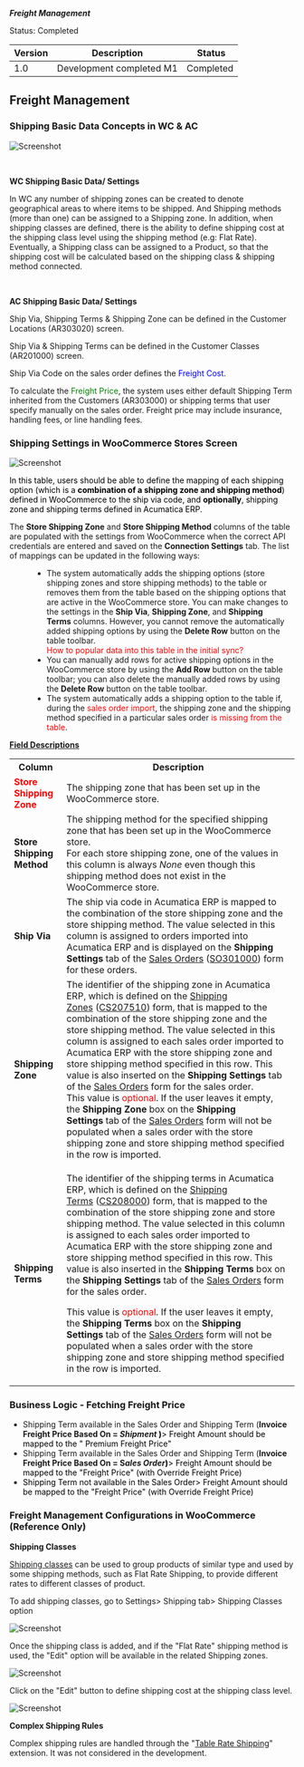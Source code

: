 ***Freight Management***
<p>Status: Completed </p>
<table>
<thead>
<tr>
<th>
<div class="tablesorter-header-inner">
<div class="tablesorter-header-inner">
<div class="tablesorter-header-inner">Version</div></div></div></th>
<th>
<div class="tablesorter-header-inner">
<div class="tablesorter-header-inner">
<div class="tablesorter-header-inner">Description</div></div></div></th>
<th colspan="1">
<div class="tablesorter-header-inner">
<div class="tablesorter-header-inner">
<div class="tablesorter-header-inner">&nbsp;Status</div></div></div></th></tr></thead>
<tbody>
<tr>
<td>1.0</td>
<td>Development completed M1</td>
<td colspan="1">Completed </td></tr></tbody></table>
<p><ac:structured-macro ac:macro-id="97077dbe-a89e-4b44-b2f5-447979bec381" ac:name="toc" ac:schema-version="1" /></p>
<h2>Freight Management</h2>
<h3>Shipping Basic Data Concepts in WC &amp; AC</h3>

![Screenshot](/Documentation/Specifications/Spec%20Images/Freight1.png)

<p>&nbsp;</p>
<p><strong>WC Shipping Basic Data/ Settings</strong></p>
<p>In WC any number of shipping zones can be created to denote geographical areas to where items to be shipped. And Shipping methods (more than one) can be assigned to a Shipping zone. In addition, when shipping classes are defined, there is the ability to define shipping cost at the shipping class level using the shipping method (e.g: Flat Rate). Eventually, a Shipping class can be assigned to a Product, so that the shipping cost will be calculated based on the shipping class &amp; shipping method connected.</p>
<p>&nbsp;</p>
<p><strong>AC Shipping&nbsp;<strong>Basic Data/ Settings</strong></strong></p>
<p>Ship Via, Shipping Terms &amp; Shipping Zone can be defined in the Customer Locations (AR303020) screen.</p>
<p>Ship Via &amp; Shipping Terms can be defined in the Customer Classes (AR201000) screen.</p>
<p>Ship Via Code on the sales order defines the <span style="color: rgb(0,0,255);">Freight Cost</span>.</p>
<p>To calculate the <span style="color: rgb(0,128,0);">Freight Price</span>, the system uses either default Shipping Term inherited from the Customers (AR303000)&nbsp;or shipping terms that user specify manually on the sales order. Freight price may include insurance, handling fees, or line handling fees.</p>
<h3>Shipping Settings in WooCommerce Stores Screen</h3>

![Screenshot](/Documentation/Specifications/Spec%20Images/Freight2.png)

<p><span style="color: rgb(0,0,0);">In this table, users should be able to define the mapping of each shipping option (which is a <strong>combination of a shipping zone and shipping method</strong>) defined in WooCommerce to the ship via code, and <strong>optionally</strong>, shipping zone and shipping terms defined in Acumatica ERP.&nbsp;</span></p>
<p>The&nbsp;<strong>Store Shipping Zone</strong>&nbsp;and&nbsp;<strong>Store Shipping Method</strong>&nbsp;columns of the table are populated with the settings from WooCommerce when the correct API credentials are entered and saved on the&nbsp;<strong>Connection Settings</strong>&nbsp;tab. The list of mappings can be updated in the following ways:<a class="wikilink anchorlink"></a></p>
<ul class="wikibulletlist" style="margin-left: 3.0em;">
<li class="wikibullet">The system automatically adds the shipping options (store shipping zones and store shipping methods) to the table or removes them from the table based on the shipping options that are active in the WooCommerce store. You can make changes to the settings in the&nbsp;<strong>Ship Via</strong>,&nbsp;<strong>Shipping Zone</strong>, and&nbsp;<strong>Shipping Terms</strong>&nbsp;columns. However, you cannot remove the automatically added shipping options by using the&nbsp;<strong>Delete Row</strong>&nbsp;button on the table toolbar.<br /><span style="color: rgb(255,0,0);">How to popular data into this table in the initial sync?</span></li>
<li class="wikibullet">You can manually add rows for active shipping options in the WooCommerce store by using the&nbsp;<strong>Add Row</strong>&nbsp;button on the table toolbar; you can also delete the manually added rows by using the&nbsp;<strong>Delete Row</strong>&nbsp;button on the table toolbar.</li>
<li class="wikibullet">The system automatically adds a shipping option to the table if, during the <span style="color: rgb(255,0,0);">sales order import</span>, the shipping zone and the shipping method specified in a particular sales order <span style="color: rgb(255,0,0);">is missing from the table</span>.</li></ul>
<p class="wikibullet"><u><strong>Field Descriptions</strong></u></p>
<table>
<tbody>
<tr>
<th>Column</th>
<th>Description</th></tr>
<tr>
<td><span style="color: rgb(255,0,0);"><strong>Store Shipping Zone</strong></span></td>
<td>The shipping zone that has been set up in the WooCommerce store.</td></tr>
<tr>
<td><strong>Store Shipping Method</strong></td>
<td>The shipping method for the specified shipping zone that has been set up in the WooCommerce store.<br />For each store shipping zone, one of the values in this column is always&nbsp;<em>None</em>&nbsp;even though this shipping method does not exist in the WooCommerce store.</td></tr>
<tr>
<td><strong>Ship Via</strong></td>
<td>The ship via code in Acumatica ERP is mapped to the combination of the store shipping zone and the store shipping method. The value selected in this column is assigned to orders imported into Acumatica ERP and is displayed on the&nbsp;<strong>Shipping Settings</strong>&nbsp;tab of the&nbsp;<a class="wikilink pagelink" href="http://dlk1pde165/AcumaticaDB21R1Beta2/(W(45))/Wiki/ShowWiki.aspx?wikiname=HelpRoot_FormReference&amp;PageID=19e4021c-1b84-49fd-be12-0320c5f1c7e5">Sales Orders</a>&nbsp;(<a class="wikilink pagelink" href="http://dlk1pde165/AcumaticaDB21R1Beta2/?ScreenId=SO301000">SO301000</a>) form for these orders.</td></tr>
<tr>
<td><strong>Shipping Zone</strong></td>
<td>The identifier of the shipping zone in Acumatica ERP, which is defined on the&nbsp;<a class="wikilink pagelink" href="http://dlk1pde165/AcumaticaDB21R1Beta2/(W(45))/Wiki/ShowWiki.aspx?wikiname=HelpRoot_FormReference&amp;PageID=cd4ddbe1-9bc3-460c-a9b5-050a05a9b2a3">Shipping Zones</a>&nbsp;(<a class="wikilink pagelink" href="http://dlk1pde165/AcumaticaDB21R1Beta2/?ScreenId=CS207510">CS207510</a>) form, that is mapped to the combination of the store shipping zone and the store shipping method. The value selected in this column is assigned to each sales order imported to Acumatica ERP with the store shipping zone and store shipping method specified in this row. This value is also inserted on the&nbsp;<strong>Shipping Settings</strong>&nbsp;tab of the&nbsp;<a class="wikilink pagelink" href="http://dlk1pde165/AcumaticaDB21R1Beta2/(W(45))/Wiki/ShowWiki.aspx?wikiname=HelpRoot_FormReference&amp;PageID=19e4021c-1b84-49fd-be12-0320c5f1c7e5">Sales Orders</a>&nbsp;form for the sales order.<br />This value is <span style="color: rgb(255,0,0);">optional</span>. If the user leaves it empty, the&nbsp;<strong>Shipping Zone</strong>&nbsp;box on the&nbsp;<strong>Shipping Settings</strong>&nbsp;tab of the&nbsp;<a class="wikilink pagelink" href="http://dlk1pde165/AcumaticaDB21R1Beta2/(W(45))/Wiki/ShowWiki.aspx?wikiname=HelpRoot_FormReference&amp;PageID=19e4021c-1b84-49fd-be12-0320c5f1c7e5">Sales Orders</a>&nbsp;form will not be populated when a sales order with the store shipping zone and store shipping method specified in the row is imported.</td></tr>
<tr>
<td><strong>Shipping Terms</strong></td>
<td>
<p>The identifier of the shipping terms in Acumatica ERP, which is defined on the&nbsp;<a class="wikilink pagelink" href="http://dlk1pde165/AcumaticaDB21R1Beta2/(W(45))/Wiki/ShowWiki.aspx?wikiname=HelpRoot_FormReference&amp;PageID=705d3726-b8f8-4c96-8562-1b475d2fb653">Shipping Terms</a>&nbsp;(<a class="wikilink pagelink" href="http://dlk1pde165/AcumaticaDB21R1Beta2/?ScreenId=CS208000">CS208000</a>) form, that is mapped to the combination of the store shipping zone and store shipping method. The value selected in this column is assigned to each sales order imported to Acumatica ERP with the store shipping zone and store shipping method specified in this row. This value is also inserted in the&nbsp;<strong>Shipping Terms</strong>&nbsp;box on the&nbsp;<strong>Shipping Settings</strong>&nbsp;tab of the&nbsp;<a class="wikilink pagelink" href="http://dlk1pde165/AcumaticaDB21R1Beta2/(W(45))/Wiki/ShowWiki.aspx?wikiname=HelpRoot_FormReference&amp;PageID=19e4021c-1b84-49fd-be12-0320c5f1c7e5">Sales Orders</a>&nbsp;form for the sales order.</p>
<p>This value is <span style="color: rgb(255,0,0);">optional</span>. If the user leaves it empty, the&nbsp;<strong>Shipping Terms</strong>&nbsp;box on the&nbsp;<strong>Shipping Settings</strong>&nbsp;tab of the&nbsp;<a class="wikilink pagelink" href="http://dlk1pde165/AcumaticaDB21R1Beta2/(W(45))/Wiki/ShowWiki.aspx?wikiname=HelpRoot_FormReference&amp;PageID=19e4021c-1b84-49fd-be12-0320c5f1c7e5">Sales Orders</a>&nbsp;form will not be populated when a sales order with the store shipping zone and store shipping method specified in the row is imported.</p></td></tr></tbody></table>
<h3>Business Logic - Fetching Freight Price</h3>
<ul>
<li>Shipping Term available in the Sales Order and Shipping Term (<strong>Invoice Freight Price Based On =&nbsp;<em>Shipment</em><span style="color: rgb(0,0,0);">&nbsp;)</span></strong><span style="color: rgb(0,0,0);">&gt; Freight Amount should be mapped to the &quot; Premium Freight Price&quot;&nbsp;</span></li>
<li>Shipping Term available in the Sales Order and Shipping Term (<strong>Invoice Freight Price Based On = S<em>ales Order</em><span style="color: rgb(0,0,0);">)</span></strong><span style="color: rgb(0,0,0);">&gt; Freight Amount should be mapped to the &quot;Freight Price&quot;&nbsp;<span style="color: rgb(0,0,0);">(with Override Freight Price)</span></span></li>
<li><span style="color: rgb(0,0,0);">Shipping Term not available in the Sales Order&gt;&nbsp;<span style="color: rgb(0,0,0);">Freight Amount should be mapped to the &quot;Freight Price&quot;&nbsp;<span style="color: rgb(0,0,0);">(with Override Freight Price)</span></span></span></li></ul>
<h3>Freight Management Configurations in WooCommerce (Reference Only)</h3>
<p><strong>Shipping Classes</strong></p>
<p><a href="https://docs.woocommerce.com/document/product-shipping-classes/?_ga=2.96408027.675806824.1615771092-1800054059.1612315574&amp;_gac=1.219325163.1612316890.CjwKCAiAjeSABhAPEiwAqfxURTR6woao1hOSwmWhGC9spVJApMU3k33p6wp4iMUywdYyI5lYdDDwvRoC22gQAvD_BwE">Shipping classes</a>&nbsp;can be used to&nbsp;group products of similar type&nbsp;and used by some shipping methods, such as Flat Rate Shipping, to provide different rates to different classes of product.</p>
<p>To add shipping classes, go to Settings&gt; Shipping tab&gt; Shipping Classes option</p>

![Screenshot](/Documentation/Specifications/Spec%20Images/Freight3.png)

<p>Once the shipping class is added, and if the &quot;Flat Rate&quot; shipping method is used, the &quot;Edit&quot; option will be available in the related Shipping zones.</p>

![Screenshot](/Documentation/Specifications/Spec%20Images/Freight4.png)

<p>Click on the &quot;Edit&quot; button to define shipping cost at the shipping class level.</p>

![Screenshot](/Documentation/Specifications/Spec%20Images/Freight5.png)

<p><strong>Complex Shipping Rules</strong></p>
<p>Complex shipping rules are handled through the &quot;<a href="https://docs.woocommerce.com/document/table-rate-shipping/">Table Rate Shipping</a>&quot; extension. It was not considered in the development.</p>
<p>&nbsp;</p>
